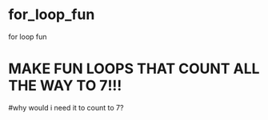 # for_loop_fun
for loop fun
# MAKE FUN LOOPS THAT COUNT ALL THE WAY TO 7!!!
#why would i need it to count to 7?
